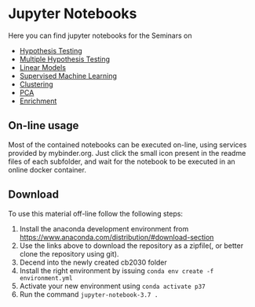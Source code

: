# Jupyter Notebooks

Here you can find jupyter notebooks for the Seminars on

* [Hypothesis Testing](testing/readme.md)  
* [Multiple Hypothesis Testing](multiplehypo/readme.md)  
* [Linear Models](linear/readme.md)  
* [Supervised Machine Learning](supervised/readme.md)  
* [Clustering](clustering/readme.md)  
* [PCA](pca/readme.md)  
* [Enrichment](enrichment/readme.md)  

## On-line usage

Most of the contained notebooks can be executed on-line, using services provided by mybinder.org. Just click the small icon present in the readme files of each subfolder, and wait for the notebook to be executed in an online docker container.

## Download
To use this material off-line follow the following steps:

1. Install the anaconda development environment from https://www.anaconda.com/distribution/#download-section
2. Use the links above to download the repository as a zipfile(, or better clone the repository using git).
3. Decend into the newly created cb2030 folder
4. Install the right environment by issuing `conda env create -f environment.yml`
5. Activate your new environment using `conda activate p37`
6. Run the command `jupyter-notebook-3.7 .`
